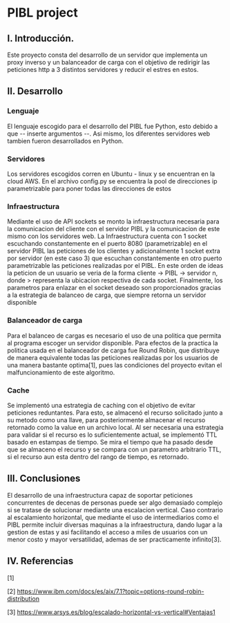 # PIBL project


## I. Introducción.

Este proyecto consta del desarrollo de un servidor que implementa un proxy inverso y un balanceador de carga con el objetivo de redirigir las peticiones http a 3 distintos servidores y reducir el estres en estos.

## II. Desarrollo

### Lenguaje
El lenguaje escogido para el desarrollo del PIBL fue Python, esto debido a que -- inserte argumentos --. Asi mismo, los diferentes servidores web tambien fueron desarrollados en Python. 

### Servidores
Los servidores escogidos corren en Ubuntu - linux y se encuentran en la cloud AWS. En el archivo config.py se encuentra la pool de direcciones ip parametrizable para poner todas las direcciones de estos

### Infraestructura
Mediante el uso de API sockets se monto la infraestructura necesaria para la comunicacion del cliente con el servidor PIBL y la comunicacion de este mismo con los servidores web. La Infraestructura cuenta con 1 socket escuchando constantemente en el puerto 8080 (parametrizable) en el servidor PIBL las peticiones de los clientes y adicionalmente 1 socket extra por servidor (en este caso 3) que escuchan constantemente en otro puerto parametrizable las peticiones realizadas por el PIBL. En este orden de ideas la peticion de un usuario se veria de la forma cliente -> PIBL -> servidor n, donde > representa la ubicacion respectiva de cada socket. Finalmente, los parametros para enlazar en el socket deseado son proporcionados gracias a la estrategia de balanceo de carga, que siempre retorna un servidor disponible

### Balanceador de carga
Para el balanceo de cargas es necesario el uso de una politica que permita al programa escoger un servidor disponible. Para efectos de la practica la politica usada en el balanceador de carga fue Round Robin, que distribuye de manera equivalente todas las peticiones realizadas por los usuarios de una manera bastante optima[1], pues las condiciones del proyecto evitan el malfuncionamiento de este algoritmo.

### Cache
Se implementó una estrategia de caching con el objetivo de evitar peticiones reduntantes. Para esto, se almacenó el recurso solicitado junto a su metodo como una llave, para posteriormente almacenar el recurso retornado como la value en un archivo local. Al ser necesaria una estrategia para validar si el recurso es lo suficientemente actual, se implementó TTL basado en estampas de tiempo. Se mira el tiempo que ha pasado desde que se almaceno el recurso y se compara con un parametro arbitrario TTL, si el recurso aun esta dentro del rango de tiempo, es retornado.

## III. Conclusiones
El desarrollo de una infraestructura capaz de soportar peticiones concurrentes de decenas de personas puede ser algo demasiado complejo si se tratase de solucionar mediante una escalacion vertical. Caso contrario al escalamiento horizontal, que mediante el uso de intermediarios como el PIBL permite incluir diversas maquinas a la infraestructura, dando lugar a la gestion de estas y asi facilitando el acceso a miles de usuarios con un menor costo y mayor versatilidad, ademas de ser practicamente infinito[3].

## IV. Referencias
[1] 

[2] https://www.ibm.com/docs/es/aix/7.1?topic=options-round-robin-distribution

[3] https://www.arsys.es/blog/escalado-horizontal-vs-vertical#Ventajas1
